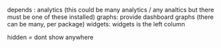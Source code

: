 depends : analytics (this could be many analytics / any analtics but there must be one of these installed)
graphs: provide dashboard graphs (there can be many, per package)
widgets: widgets is the left column

hidden = dont show anywhere
